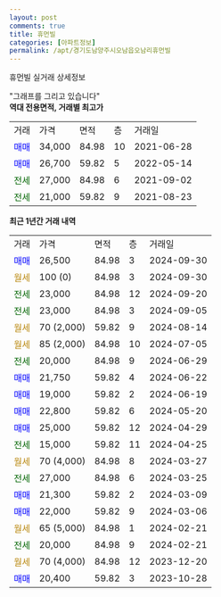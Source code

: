 ```yaml
---
layout: post
comments: true
title: 휴먼빌
categories: [아파트정보]
permalink: /apt/경기도남양주시오남읍오남리휴먼빌
---
```


휴먼빌 실거래 상세정보

<script type="text/javascript">
  google.charts.load('current', {'packages':['line', 'corechart']});
  google.charts.setOnLoadCallback(drawChart);

  function drawChart() {
    var data = new google.visualization.DataTable();
    data.addColumn('date', '거래일');
    data.addColumn('number', "매매");
    data.addColumn('number', "전세");
    data.addColumn('number', "전매");

    data.addRows([[new Date(Date.parse("2024-09-30")), 26500, null, null], [new Date(Date.parse("2024-09-30")), null, null, null], [new Date(Date.parse("2024-09-20")), null, 23000, null], [new Date(Date.parse("2024-09-05")), null, 23000, null], [new Date(Date.parse("2024-08-14")), null, null, null], [new Date(Date.parse("2024-07-05")), null, null, null], [new Date(Date.parse("2024-06-29")), null, 20000, null], [new Date(Date.parse("2024-06-22")), 21750, null, null], [new Date(Date.parse("2024-06-19")), 19000, null, null], [new Date(Date.parse("2024-05-20")), 22800, null, null], [new Date(Date.parse("2024-04-29")), 25000, null, null], [new Date(Date.parse("2024-04-25")), null, 15000, null], [new Date(Date.parse("2024-03-27")), null, null, null], [new Date(Date.parse("2024-03-25")), null, 27000, null], [new Date(Date.parse("2024-03-09")), 21300, null, null], [new Date(Date.parse("2024-03-06")), 22000, null, null], [new Date(Date.parse("2024-02-21")), null, null, null], [new Date(Date.parse("2024-02-21")), null, 20000, null], [new Date(Date.parse("2023-12-20")), null, null, null], [new Date(Date.parse("2023-10-28")), 20400, null, null]]);

    var options = {
      hAxis: {
        format: 'yyyy/MM/dd'
      },    
      lineWidth: 0,
      pointsVisible: true,    
      title: '최근 1년간 유형별 실거래가 분포',
      legend: { position: 'bottom' }
    };

    var formatter = new google.visualization.NumberFormat({pattern:'###,###'} );
    formatter.format(data, 1);
    formatter.format(data, 2);
    
    setTimeout(function() {
        var chart = new google.visualization.LineChart(document.getElementById('columnchart_material'));
        chart.draw(data, (options));
        document.getElementById('loading').style.display = 'none';
    }, 200);
  }
</script>


<div id="loading" style="z-index:20; display: block; margin-left: 0px">"그래프를 그리고 있습니다"</div>
<div id="columnchart_material" style="width: 95%; margin-left: 0px; display: block"></div>
<!-- contents start -->
<b>역대 전용면적, 거래별 최고가</b>
<table class="sortable">
    <tr>
      <td>거래</td>
      <td>가격</td>
      <td>면적</td>
      <td>층</td>
      <td>거래일</td>
    </tr>
        <tr>
          <td><a style="color: blue">매매</a></td>
          <td>34,000</td>
          <td>84.98</td>
          <td>10</td>
          <td>2021-06-28</td>
        </tr>            <tr>
          <td><a style="color: blue">매매</a></td>
          <td>26,700</td>
          <td>59.82</td>
          <td>5</td>
          <td>2022-05-14</td>
        </tr>        
        <tr>
              <td><a style="color: darkgreen">전세</a></td>
              <td>27,000</td>
              <td>84.98</td>
              <td>6</td>
              <td>2021-09-02</td>
            </tr>            <tr>
              <td><a style="color: darkgreen">전세</a></td>
              <td>21,000</td>
              <td>59.82</td>
              <td>9</td>
              <td>2021-08-23</td>
            </tr>        
    
</table>

<b>최근 1년간 거래 내역</b>

<table class="sortable">
    <tr>
      <td>거래</td>
      <td>가격</td>
      <td>면적</td>
      <td>층</td>
      <td>거래일</td>
    </tr>
    <tr>
      <td><a style="color: blue">매매</a></td>
      <td>26,500</td>
      <td>84.98</td>
      <td>3</td>
      <td>2024-09-30</td>
    </tr>          <tr>
      <td><a style="color: darkgoldenrod">월세</a></td>
      <td>100 (0)</td>
      <td>84.98</td>
      <td>3</td>
      <td>2024-09-30</td>
    </tr>          <tr>
      <td><a style="color: darkgreen">전세</a></td>
      <td>23,000</td>
      <td>84.98</td>
      <td>12</td>
      <td>2024-09-20</td>
    </tr>          <tr>
      <td><a style="color: darkgreen">전세</a></td>
      <td>23,000</td>
      <td>84.98</td>
      <td>3</td>
      <td>2024-09-05</td>
    </tr>          <tr>
      <td><a style="color: darkgoldenrod">월세</a></td>
      <td>70 (2,000)</td>
      <td>59.82</td>
      <td>9</td>
      <td>2024-08-14</td>
    </tr>          <tr>
      <td><a style="color: darkgoldenrod">월세</a></td>
      <td>85 (2,000)</td>
      <td>84.98</td>
      <td>10</td>
      <td>2024-07-05</td>
    </tr>          <tr>
      <td><a style="color: darkgreen">전세</a></td>
      <td>20,000</td>
      <td>84.98</td>
      <td>9</td>
      <td>2024-06-29</td>
    </tr>          <tr>
      <td><a style="color: blue">매매</a></td>
      <td>21,750</td>
      <td>59.82</td>
      <td>4</td>
      <td>2024-06-22</td>
    </tr>          <tr>
      <td><a style="color: blue">매매</a></td>
      <td>19,000</td>
      <td>59.82</td>
      <td>2</td>
      <td>2024-06-19</td>
    </tr>          <tr>
      <td><a style="color: blue">매매</a></td>
      <td>22,800</td>
      <td>59.82</td>
      <td>6</td>
      <td>2024-05-20</td>
    </tr>          <tr>
      <td><a style="color: blue">매매</a></td>
      <td>25,000</td>
      <td>59.82</td>
      <td>12</td>
      <td>2024-04-29</td>
    </tr>          <tr>
      <td><a style="color: darkgreen">전세</a></td>
      <td>15,000</td>
      <td>59.82</td>
      <td>11</td>
      <td>2024-04-25</td>
    </tr>          <tr>
      <td><a style="color: darkgoldenrod">월세</a></td>
      <td>70 (4,000)</td>
      <td>84.98</td>
      <td>8</td>
      <td>2024-03-27</td>
    </tr>          <tr>
      <td><a style="color: darkgreen">전세</a></td>
      <td>27,000</td>
      <td>84.98</td>
      <td>6</td>
      <td>2024-03-25</td>
    </tr>          <tr>
      <td><a style="color: blue">매매</a></td>
      <td>21,300</td>
      <td>59.82</td>
      <td>2</td>
      <td>2024-03-09</td>
    </tr>          <tr>
      <td><a style="color: blue">매매</a></td>
      <td>22,000</td>
      <td>59.82</td>
      <td>9</td>
      <td>2024-03-06</td>
    </tr>          <tr>
      <td><a style="color: darkgoldenrod">월세</a></td>
      <td>65 (5,000)</td>
      <td>84.98</td>
      <td>1</td>
      <td>2024-02-21</td>
    </tr>          <tr>
      <td><a style="color: darkgreen">전세</a></td>
      <td>20,000</td>
      <td>84.98</td>
      <td>9</td>
      <td>2024-02-21</td>
    </tr>          <tr>
      <td><a style="color: darkgoldenrod">월세</a></td>
      <td>70 (4,000)</td>
      <td>84.98</td>
      <td>12</td>
      <td>2023-12-20</td>
    </tr>          <tr>
      <td><a style="color: blue">매매</a></td>
      <td>20,400</td>
      <td>59.82</td>
      <td>3</td>
      <td>2023-10-28</td>
    </tr>      </table>
<!-- contents end -->    

